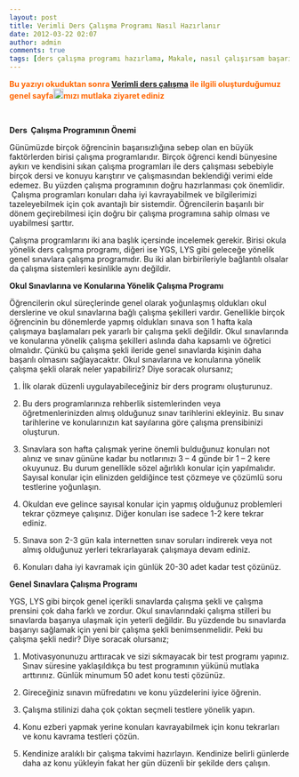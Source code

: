 ```yaml
---
layout: post
title: Verimli Ders Çalışma Programı Nasıl Hazırlanır
date: 2012-03-22 02:07
author: admin
comments: true
tags: [ders çalışma programı hazırlama, Makale, nasıl çalışırsam başarılı olurum, verimli ders çalışma proğramı hazırlama]
---
```

<span style="color: #ff6600;"><strong>Bu yazıyı okuduktan sonra <a title="Ders Çalışma Proğramı" href="http://egitimvaktim.com/verimli-ders-calisma-programi">Verimli ders çalışma</a> ile ilgili oluşturduğumuz genel sayfa<a href="http://egitimvaktim.com/dosyalar/2011/12/dikkat.png"><img class="alignleft size-full wp-image-3774" title="dikkat" src="http://egitimvaktim.com/dosyalar/2011/12/dikkat.png" alt="" width="18" height="18" /></a>mızı mutlaka ziyaret ediniz</strong></span>

&nbsp;

<strong>Ders  Çalışma Programının Önemi</strong>

Günümüzde birçok öğrencinin başarısızlığına sebep olan en büyük faktörlerden birisi çalışma programlarıdır. Birçok öğrenci kendi bünyesine aykırı ve kendisini sıkan çalışma programları ile ders çalışması sebebiyle birçok dersi ve konuyu karıştırır ve çalışmasından beklendiği verimi elde edemez. Bu yüzden çalışma programının doğru hazırlanması çok önemlidir.  Çalışma programları konuları daha iyi kavrayabilmek ve bilgilerimizi tazeleyebilmek için çok avantajlı bir sistemdir. Öğrencilerin başarılı bir dönem geçirebilmesi için doğru bir çalışma programına sahip olması ve uyabilmesi şarttır.

Çalışma programlarını iki ana başlık içersinde incelemek gerekir. Birisi okula yönelik ders çalışma programı, diğeri ise YGS, LYS gibi geleceğe yönelik genel sınavlara çalışma programıdır. Bu iki alan birbirileriyle bağlantılı olsalar da çalışma sistemleri kesinlikle aynı değildir.

<strong>Okul Sınavlarına ve Konularına Yönelik Çalışma Programı</strong>

Öğrencilerin okul süreçlerinde genel olarak yoğunlaşmış oldukları okul derslerine ve okul sınavlarına bağlı çalışma şekilleri vardır. Genellikle birçok öğrencinin bu dönemlerde yapmış oldukları sınava son 1 hafta kala çalışmaya başlamaları pek yararlı bir çalışma şekli değildir. Okul sınavlarında ve konularına yönelik çalışma şekilleri aslında daha kapsamlı ve öğretici olmalıdır. Çünkü bu çalışma şekli ileride genel sınavlarda kişinin daha başarılı olmasını sağlayacaktır. Okul sınavlarına ve konularına yönelik çalışma şekli olarak neler yapabiliriz? Diye soracak olursanız;

1) İlk olarak düzenli uygulayabileceğiniz bir ders programı oluşturunuz.

2) Bu ders programlarınıza rehberlik sistemlerinden veya öğretmenlerinizden almış olduğunuz sınav tarihlerini ekleyiniz. Bu sınav tarihlerine ve konularınızın kat sayılarına göre çalışma prensibinizi oluşturun.

3) Sınavlara son hafta çalışmak yerine önemli bulduğunuz konuları not alınız ve sınav gününe kadar bu notlarınızı 3 – 4 günde bir 1 – 2 kere okuyunuz. Bu durum genellikle sözel ağırlıklı konular için yapılmalıdır. Sayısal konular için elinizden geldiğince test çözmeye ve çözümlü soru testlerine yoğunlaşın.

4) Okuldan eve gelince sayısal konular için yapmış olduğunuz problemleri tekrar çözmeye çalışınız. Diğer konuları ise sadece 1-2 kere tekrar ediniz.

5) Sınava son 2-3 gün kala internetten sınav soruları indirerek veya not almış olduğunuz yerleri tekrarlayarak çalışmaya devam ediniz.

6) Konuları daha iyi kavramak için günlük 20-30 adet kadar test çözünüz.

<strong>Genel Sınavlara Çalışma Programı</strong>

YGS, LYS gibi birçok genel içerikli sınavlarda çalışma şekli ve çalışma prensini çok daha farklı ve zordur. Okul sınavlarındaki çalışma stilleri bu sınavlarda başarıya ulaşmak için yeterli değildir. Bu yüzdende bu sınavlarda başarıyı sağlamak için yeni bir çalışma şekli benimsenmelidir. Peki bu çalışma şekli nedir? Diye soracak olursanız;

1) Motivasyonunuzu arttıracak ve sizi sıkmayacak bir test programı yapınız. Sınav süresine yaklaşıldıkça bu test programının yükünü mutlaka arttırınız. Günlük minumum 50 adet konu testi çözünüz.

2) Gireceğiniz sınavın müfredatını ve konu yüzdelerini iyice öğrenin.

3) Çalışma stilinizi daha çok çoktan seçmeli testlere yönelik yapın.

4) Konu ezberi yapmak yerine konuları kavrayabilmek için konu tekrarları ve konu kavrama testleri çözün.

5) Kendinize aralıklı bir çalışma takvimi hazırlayın. Kendinize belirli günlerde daha az konu yükleyin fakat her gün düzenli bir şekilde ders çalışın.

&nbsp;

